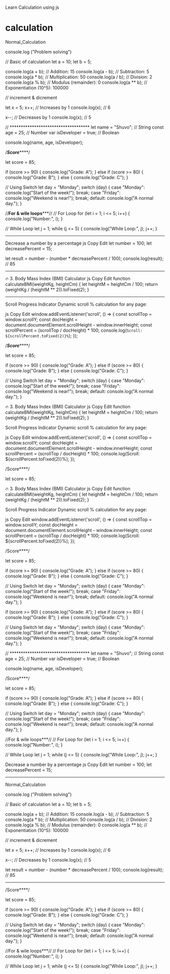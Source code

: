 Learn Calculation using js


# calculation
Normal_Calculation

console.log ("Problem solving")


// Basic of calculation 
let a = 10;
let b = 5;

console.log(a + b); // Addition: 15
console.log(a - b); // Subtraction: 5
console.log(a * b); // Multiplication: 50
console.log(a / b); // Division: 2
console.log(a % b); // Modulus (remainder): 0
console.log(a ** b); // Exponentiation (10^5): 100000





// increment & dicrement

let x = 5;
x++;  // Increases by 1
console.log(x); // 6

x--;  // Decreases by 1
console.log(x); // 5


// ************************************
let name = "Shuvo"; // String
const age = 25; // Number
var isDeveloper = true; // Boolean

console.log(name, age, isDeveloper);






/***************Score*******************/

let score = 85;

if (score >= 90) {
    console.log("Grade: A");
} else if (score >= 80) {
    console.log("Grade: B");
} else {
    console.log("Grade: C");
}

// Using Switch
let day = "Monday";
switch (day) {
    case "Monday":
        console.log("Start of the week!");
        break;
    case "Friday":
        console.log("Weekend is near!");
        break;
    default:
        console.log("A normal day.");
}


//**********For & wile loops*************//
// For Loop
for (let i = 1; i <= 5; i++) {
    console.log("Number:", i);
}

// While Loop
let j = 1;
while (j <= 5) {
    console.log("While Loop:", j);
    j++;
}



********************************************************
Decrease a number by a percentage
js
Copy
Edit
let number = 100;
let decreasePercent = 15;

let result = number - (number * decreasePercent / 100);
console.log(result); // 85


*********************************************************
🔥 3. Body Mass Index (BMI) Calculator
js
Copy
Edit
function calculateBMI(weightKg, heightCm) {
  let heightM = heightCm / 100;
  return (weightKg / (heightM ** 2)).toFixed(2);
}


********************************************************
Scroll Progress Indicator
Dynamic scroll % calculation for any page:

js
Copy
Edit
window.addEventListener('scroll', () => {
  const scrollTop = window.scrollY;
  const docHeight = document.documentElement.scrollHeight - window.innerHeight;
  const scrollPercent = (scrollTop / docHeight) * 100;
  console.log(`Scroll: ${scrollPercent.toFixed(2)}%`);
});


/***************Score*******************/

let score = 85;

if (score >= 90) {
    console.log("Grade: A");
} else if (score >= 80) {
    console.log("Grade: B");
} else {
    console.log("Grade: C");
}

// Using Switch
let day = "Monday";
switch (day) {
    case "Monday":
        console.log("Start of the week!");
        break;
    case "Friday":
        console.log("Weekend is near!");
        break;
    default:
        console.log("A normal day.");
}








🔥 3. Body Mass Index (BMI) Calculator js Copy Edit function calculateBMI(weightKg, heightCm) { let heightM = heightCm / 100; return (weightKg / (heightM ** 2)).toFixed(2); }

Scroll Progress Indicator Dynamic scroll % calculation for any page:

js Copy Edit window.addEventListener('scroll', () => { const scrollTop = window.scrollY; const docHeight = document.documentElement.scrollHeight - window.innerHeight; const scrollPercent = (scrollTop / docHeight) * 100; console.log(Scroll: ${scrollPercent.toFixed(2)}%); });

/Score****/

let score = 85;





🔥 3. Body Mass Index (BMI) Calculator js Copy Edit function calculateBMI(weightKg, heightCm) { let heightM = heightCm / 100; return (weightKg / (heightM ** 2)).toFixed(2); }

Scroll Progress Indicator Dynamic scroll % calculation for any page:

js Copy Edit window.addEventListener('scroll', () => { const scrollTop = window.scrollY; const docHeight = document.documentElement.scrollHeight - window.innerHeight; const scrollPercent = (scrollTop / docHeight) * 100; console.log(Scroll: ${scrollPercent.toFixed(2)}%); });

/Score****/

let score = 85;

if (score >= 90) { console.log("Grade: A"); } else if (score >= 80) { console.log("Grade: B"); } else { console.log("Grade: C"); }

// Using Switch let day = "Monday"; switch (day) { case "Monday": console.log("Start of the week!"); break; case "Friday": console.log("Weekend is near!"); break; default: console.log("A normal day."); }

if (score >= 90) { console.log("Grade: A"); } else if (score >= 80) { console.log("Grade: B"); } else { console.log("Grade: C"); }

// Using Switch let day = "Monday"; switch (day) { case "Monday": console.log("Start of the week!"); break; case "Friday": console.log("Weekend is near!"); break; default: console.log("A normal day."); }


// ************************************ let name = "Shuvo"; // String const age = 25; // Number var isDeveloper = true; // Boolean

console.log(name, age, isDeveloper);

/Score****/

let score = 85;

if (score >= 90) { console.log("Grade: A"); } else if (score >= 80) { console.log("Grade: B"); } else { console.log("Grade: C"); }

// Using Switch let day = "Monday"; switch (day) { case "Monday": console.log("Start of the week!"); break; case "Friday": console.log("Weekend is near!"); break; default: console.log("A normal day."); }

//For & wile loops***// // For Loop for (let i = 1; i <= 5; i++) { console.log("Number:", i); }

// While Loop let j = 1; while (j <= 5) { console.log("While Loop:", j); j++; }

Decrease a number by a percentage js Copy Edit let number = 100; let decreasePercent = 15;






________________________________________________________________________________________________________
Normal_Calculation

console.log ("Problem solving")

// Basic of calculation let a = 10; let b = 5;

console.log(a + b); // Addition: 15 console.log(a - b); // Subtraction: 5 console.log(a * b); // Multiplication: 50 console.log(a / b); // Division: 2 console.log(a % b); // Modulus (remainder): 0 console.log(a ** b); // Exponentiation (10^5): 100000

// increment & dicrement

let x = 5; x++; // Increases by 1 console.log(x); // 6

x--; // Decreases by 1 console.log(x); // 5

let result = number - (number * decreasePercent / 100); console.log(result); // 85


___________________________________________________________________________________________________________
/Score****/

let score = 85;

if (score >= 90) { console.log("Grade: A"); } else if (score >= 80) { console.log("Grade: B"); } else { console.log("Grade: C"); }

// Using Switch let day = "Monday"; switch (day) { case "Monday": console.log("Start of the week!"); break; case "Friday": console.log("Weekend is near!"); break; default: console.log("A normal day."); }

//For & wile loops***// // For Loop for (let i = 1; i <= 5; i++) { console.log("Number:", i); }

// While Loop let j = 1; while (j <= 5) { console.log("While Loop:", j); j++; }






